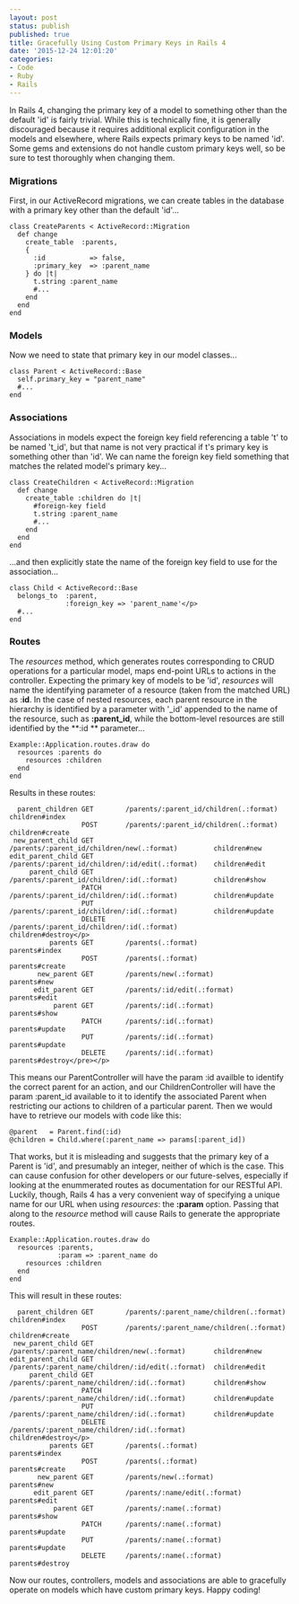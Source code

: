 ```yaml
---
layout: post
status: publish
published: true
title: Gracefully Using Custom Primary Keys in Rails 4
date: '2015-12-24 12:01:20'
categories:
- Code
- Ruby
- Rails
---
```

In Rails 4, changing the primary key of a model to something other than the default 'id' is fairly trivial. While this is technically fine, it is generally discouraged because it requires additional explicit configuration in the models and elsewhere, where Rails expects primary keys to be named 'id'. Some gems and extensions do not handle custom primary keys well, so be sure to test thoroughly when changing them.

### Migrations

First, in our ActiveRecord migrations, we can create tables in the database with a primary key other than the default 'id'...

    class CreateParents < ActiveRecord::Migration
      def change
        create_table  :parents,
        {
          :id           => false,
          :primary_key  => :parent_name
        } do |t|
          t.string :parent_name
          #...
        end
      end
    end

### Models
Now we need to state that primary key in our model classes...

    class Parent < ActiveRecord::Base
      self.primary_key = "parent_name"
      #...
    end

### Associations

Associations in models expect the foreign key field referencing a table 't' to be named 't_id', but that name is not very practical if t's primary key is something other than 'id'. We can name the foreign key field something that matches the related model's primary key...

    class CreateChildren < ActiveRecord::Migration
      def change
        create_table :children do |t|
          #foreign-key field
          t.string :parent_name
          #...
        end
      end
    end

...and then explicitly state the name of the foreign key field to use for the association...

    class Child < ActiveRecord::Base
      belongs_to  :parent,
                  :foreign_key => 'parent_name'</p>
      #...
    end

### Routes

The _resources_ method, which generates routes corresponding to CRUD operations for a particular model, maps end-point URLs to actions in the controller. Expecting the primary key of models to be 'id', _resources_ will name the identifying parameter of a resource (taken from the matched URL) as :**id**. In the case of nested resources, each parent resource in the hierarchy is identified by a parameter with '_id' appended to the name of the resource, such as **:parent_id**, while the bottom-level resources are still identified by the **:id ** parameter...

    Example::Application.routes.draw do
      resources :parents do
        resources :children
      end
    end

Results in these routes:

      parent_children GET        /parents/:parent_id/children(.:format)             children#index
                      POST       /parents/:parent_id/children(.:format)             children#create
     new_parent_child GET        /parents/:parent_id/children/new(.:format)         children#new
    edit_parent_child GET        /parents/:parent_id/children/:id/edit(.:format)    children#edit
         parent_child GET        /parents/:parent_id/children/:id(.:format)         children#show
                      PATCH      /parents/:parent_id/children/:id(.:format)         children#update
                      PUT        /parents/:parent_id/children/:id(.:format)         children#update
                      DELETE     /parents/:parent_id/children/:id(.:format)         children#destroy</p>
              parents GET        /parents(.:format)                                 parents#index
                      POST       /parents(.:format)                                 parents#create
           new_parent GET        /parents/new(.:format)                             parents#new
          edit_parent GET        /parents/:id/edit(.:format)                        parents#edit
               parent GET        /parents/:id(.:format)                             parents#show
                      PATCH      /parents/:id(.:format)                             parents#update
                      PUT        /parents/:id(.:format)                             parents#update
                      DELETE     /parents/:id(.:format)                             parents#destroy</pre></p>

This means our ParentController will have the param :id availble to identify the correct parent for an action, and our ChildrenController will have the param :parent_id available to it to identify the associated Parent when restricting our actions to children of a particular parent. Then we would have to retrieve our models with code like this:

    @parent   = Parent.find(:id)
    @children = Child.where(:parent_name => params[:parent_id])

That works, but it is misleading and suggests that the primary key of a Parent is 'id', and presumably an integer, neither of which is the case. This can cause confusion for other developers or our future-selves, especially if looking at the enummerated routes as documentation for our RESTful API. Luckily, though, Rails 4 has a very convenient way of specifying a unique name for our URL when using _resources_: the **:param** option. Passing that along to the _resource_ method will cause Rails to generate the appropriate routes.

    Example::Application.routes.draw do
      resources :parents,
                :param => :parent_name do
        resources :children
      end
    end

This will result in these routes:

      parent_children GET        /parents/:parent_name/children(.:format)           children#index
                      POST       /parents/:parent_name/children(.:format)           children#create
     new_parent_child GET        /parents/:parent_name/children/new(.:format)       children#new
    edit_parent_child GET        /parents/:parent_name/children/:id/edit(.:format)  children#edit
         parent_child GET        /parents/:parent_name/children/:id(.:format)       children#show
                      PATCH      /parents/:parent_name/children/:id(.:format)       children#update
                      PUT        /parents/:parent_name/children/:id(.:format)       children#update
                      DELETE     /parents/:parent_name/children/:id(.:format)       children#destroy</p>
              parents GET        /parents(.:format)                                 parents#index
                      POST       /parents(.:format)                                 parents#create
           new_parent GET        /parents/new(.:format)                             parents#new
          edit_parent GET        /parents/:name/edit(.:format)                      parents#edit
               parent GET        /parents/:name(.:format)                           parents#show
                      PATCH      /parents/:name(.:format)                           parents#update
                      PUT        /parents/:name(.:format)                           parents#update
                      DELETE     /parents/:name(.:format)                           parents#destroy

Now our routes, controllers, models and associations are able to gracefully operate on models which have custom primary keys. Happy coding!
